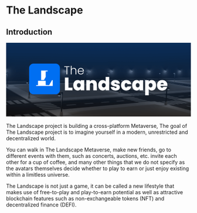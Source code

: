 # The Landscape

## Introduction

![](.gitbook/assets/poster.png)

The Landscape project is building a cross-platform Metaverse, The goal of The Landscape project is to imagine yourself in a modern, unrestricted and decentralized world.&#x20;

You can walk in The Landscape Metaverse, make new friends, go to different events with them, such as concerts, auctions, etc. invite each other for a cup of coffee, and many other things that we do not specify as the avatars themselves decide whether to play to earn or just enjoy existing within a limitless universe.&#x20;

The Landscape is not just a game, it can be called a new lifestyle that makes use of free-to-play and play-to-earn potential as well as attractive blockchain features such as non-exchangeable tokens (NFT) and decentralized finance (DEFI).&#x20;
